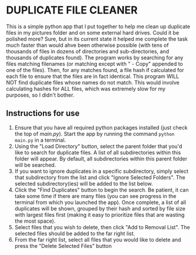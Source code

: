 # DUPLICATE FILE CLEANER

This is a simple python app that I put together to help me clean up duplicate files in my pictures folder and on some external hard drives. Could it be polished more? Sure, but in its current state it helped me complete the task much faster than would ahve been otherwise possible (with tens of thousands of files in dozens of directories and sub-directories, and thousands of duplicates found). The program works by searching for any files matching filenames (or matching except with " - Copy" appended to one of the files). Then, for any matches found, a file hash if calculated for each file to ensure that the files are in fact identical. This program WILL NOT find duplicate files whose names do not match. This would involve calculating hashes for ALL files, which was extremely slow for my purposes, so I didn't bother.

## Instructions for use

1. Ensure that you have all required python packages installed (just check the top of *main.py*). Start the app by running the command `python main.py` in a terminal.
2. Using the "Load Directory" button, select the parent folder that you'd like to search for duplicate files. A list of all subdirectories within this folder will appear. By default, all subdirectories within this parent folder will be searched.
3. If you want to ignore duplicates in a specific subdirectory, simply select that subdirectory from the list and click "Ignore Selected Folders". The selected subdirectory(ies) will be added to the list below.
4. Click the "Find Duplicates" button to begin the search. Be patient, it can take some time if there are many files (you can see progress in the terminal from which you launched the app). Once complete, a list of all duplicates will be shown, grouped by their hash and sorted by file size with largest files first (making it easy to prioritize files that are wasting the most space).
5. Select files that you wish to delete, then click "Add to Removal List". The selected files should be added to the far right list.
6. From the far right list, select all files that you would like to delete and press the "Delete Selected Files" button
